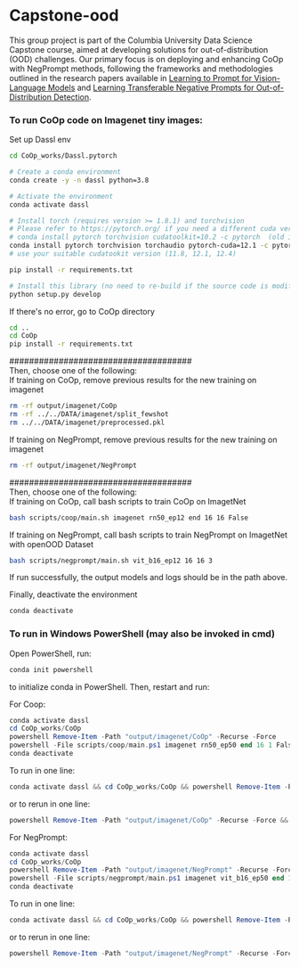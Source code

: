 # Capstone-ood
This group project is part of the Columbia University Data Science Capstone course, aimed at developing solutions for out-of-distribution (OOD) challenges. Our primary focus is on deploying and enhancing CoOp with NegPrompt methods, following the frameworks and methodologies outlined in the research papers available in [Learning to Prompt for Vision-Language Models](https://arxiv.org/abs/2109.01134) and [Learning Transferable Negative Prompts for Out-of-Distribution Detection](https://arxiv.org/abs/2404.03248).

### To run CoOp code on Imagenet tiny images:
Set up Dassl env

```bash
cd CoOp_works/Dassl.pytorch

# Create a conda environment
conda create -y -n dassl python=3.8

# Activate the environment
conda activate dassl

# Install torch (requires version >= 1.8.1) and torchvision
# Please refer to https://pytorch.org/ if you need a different cuda version
# conda install pytorch torchvision cudatoolkit=10.2 -c pytorch  (old instruction from dassl's readme)
conda install pytorch torchvision torchaudio pytorch-cuda=12.1 -c pytorch -c nvidia
# use your suitable cudatookit version (11.8, 12.1, 12.4)

pip install -r requirements.txt

# Install this library (no need to re-build if the source code is modified)
python setup.py develop
```

If there's no error, go to CoOp directory

```bash
cd ..
cd CoOp
pip install -r requirements.txt
```

#####################################  
Then, choose one of the following:  
If training on CoOp, remove previous results for the new training on imagenet

```bash
rm -rf output/imagenet/CoOp 
rm -rf ../../DATA/imagenet/split_fewshot
rm ../../DATA/imagenet/preprocessed.pkl 
```

If training on NegPrompt, remove previous results for the new training on imagenet

```bash
rm -rf output/imagenet/NegPrompt  
```

#####################################  
Then, choose one of the following:  
If training on CoOp, call bash scripts to train CoOp on ImagetNet

```bash
bash scripts/coop/main.sh imagenet rn50_ep12 end 16 16 False
```

If training on NegPrompt, call bash scripts to train NegPrompt on ImagetNet with openOOD Dataset

```bash
bash scripts/negprompt/main.sh vit_b16_ep12 16 16 3
```
  
If run successfully, the output models and logs should be in the path above.  
  
Finally, deactivate the environment

```bash
conda deactivate
```

### To run in Windows PowerShell (may also be invoked in cmd)

Open PowerShell, run:

```powershell
conda init powershell
```

to initialize conda in PowerShell. Then, restart and run:

For Coop:

```powershell
conda activate dassl
cd CoOp_works/CoOp
powershell Remove-Item -Path "output/imagenet/CoOp" -Recurse -Force
powershell -File scripts/coop/main.ps1 imagenet rn50_ep50 end 16 1 False
conda deactivate
```

To run in one line:

```powershell
conda activate dassl && cd CoOp_works/CoOp && powershell Remove-Item -Path "output/imagenet/CoOp" -Recurse -Force && powershell -File scripts/coop/main.ps1 imagenet rn50_ep50 end 16 16 False && conda deactivate
```

or to rerun in one line:

```powershell
powershell Remove-Item -Path "output/imagenet/CoOp" -Recurse -Force && powershell -File scripts/coop/main.ps1 imagenet rn50_ep50 end 16 1 False
```

For NegPrompt:

```powershell
conda activate dassl
cd CoOp_works/CoOp
powershell Remove-Item -Path "output/imagenet/NegPrompt" -Recurse -Force
powershell -File scripts/negprompt/main.ps1 imagenet vit_b16_ep50 end 16 16 False
conda deactivate
```

To run in one line:

```powershell
conda activate dassl && cd CoOp_works/CoOp && powershell Remove-Item -Path "output/imagenet/NegPrompt" -Recurse -Force && powershell -File scripts/negprompt/main.ps1 imagenet vit_b16_ep50 end 16 16 False && conda deactivate
```

or to rerun in one line:

```powershell
powershell Remove-Item -Path "output/imagenet/NegPrompt" -Recurse -Force && powershell -File scripts/negprompt/main.ps1 imagenet vit_b16_ep50 end 16 1 False
```
